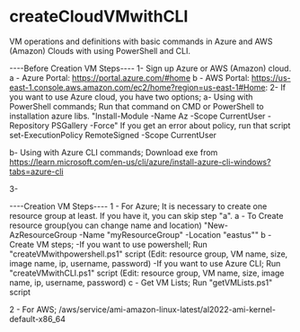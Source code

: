 # createCloudVMwithCLI
VM operations and definitions with basic commands in Azure and AWS (Amazon) Clouds with using PowerShell and CLI.

----Before Creation VM Steps----
1- Sign up Azure or AWS (Amazon) cloud.
  a - Azure Portal: https://portal.azure.com/#home
  b - AWS Portal: https://us-east-1.console.aws.amazon.com/ec2/home?region=us-east-1#Home:
2-  If you want to use Azure cloud, you have two options;
  a- Using with PowerShell commands;
    Run that command on CMD or PowerShell to installation azure libs.
    "Install-Module -Name Az -Scope CurrentUser -Repository PSGallery -Force"
    If you get an error about policy, run that script
    set-ExecutionPolicy RemoteSigned -Scope CurrentUser
  
  b- Using with Azure CLI commands;
    Download exe from https://learn.microsoft.com/en-us/cli/azure/install-azure-cli-windows?tabs=azure-cli
    
3- 

----Creation VM Steps----
1 - For Azure;
  It is necessary to create one resource group at least. If you have it, you can skip step "a".
  a - To Create resource group(you can change name and location)
      "New-AzResourceGroup -Name "myResourceGroup" -Location "eastus""
  b - Create VM steps;
       -If you want to use powershell;
          Run "createVMwithpowershell.ps1" script (Edit: resource group, VM name, size, image name, ip, username, password)
       -If you want to use Azure CLI;
          Run "createVMwithCLI.ps1" script (Edit: resource group, VM name, size, image name, ip, username, password)
  c - Get VM Lists;
        Run "getVMLists.ps1" script
        
2 - For AWS;
   /aws/service/ami-amazon-linux-latest/al2022-ami-kernel-default-x86_64
